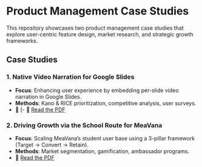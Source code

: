 # Product Management Case Studies

This repository showcases two product management case studies that explore user-centric feature design, market research, and strategic growth frameworks.

## Case Studies

### 1. Native Video Narration for Google Slides
- **Focus**: Enhancing user experience by embedding per-slide video narration in Google Slides.
- **Methods**: Kano & RICE prioritization, competitive analysis, user surveys.
- 📄 [- 📄 [Read the PDF](docs/case-study-google-slides-video-narration.pdf)

### 2. Driving Growth via the School Route for MeaVana
- **Focus**: Scaling MeaVana’s student user base using a 3-pillar framework (Target → Convert → Retain).
- **Methods**: Market segmentation, gamification, ambassador programs.
- 📄 [Read the PDF](docs/case-study-meavana-student-growth.pdf)
